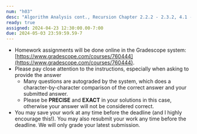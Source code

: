 ```yaml
---
num: "h03"
desc: "Algorithm Analysis cont., Recursion Chapter 2.2.2 - 2.3.2, 4.1 - 4.3"
ready: true
assigned: 2024-04-23 12:30:00.00-7:00
due: 2024-05-03 23:59:59.59-7
---
```


* Homework assignments will be done online in the Gradescope system: [https://www.gradescope.com/courses/760444](https://www.gradescope.com/courses/760444).
* Please pay close attention to the instructions, especially when asking to provide the answer
	* Many questions are autograded by the system, which does a character-by-character comparison of the correct answer and your submitted answer.
	* Please be **PRECISE** and **EXACT** in your solutions in this case, otherwise your answer will not be considered correct.
* You may save your work at any time before the deadline (and I highly encourage this!). You may also resubmit your work any time before the deadline. We will only grade your latest submission.
